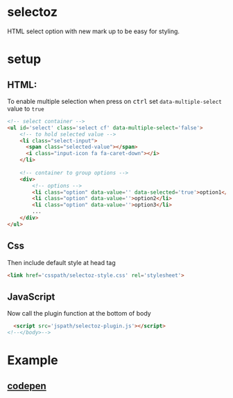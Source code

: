 # selectoz
HTML select option with new mark up to be easy for styling.

# setup

## HTML:

To enable multiple selection when press on <kbd>ctrl</kbd> set ```data-multiple-select``` value to ```true```
``` html 
<!-- select container -->
<ul id='select' class='select cf' data-multiple-select='false'>
    <!-- to hold selected value -->
    <li class="select-input">
      <span class="selected-value"></span>
      <i class="input-icon fa fa-caret-down"></i>
    </li>
    
    <!-- container to group options -->
    <div>
        <!-- options -->
        <li class="option" data-value='' data-selected='true'>option1</li>
        <li class="option" data-value=''>option2</li>
        <li class="option" data-value=''>option3</li>
        ...
    </div>
</ul>
```

## Css
Then include default style at head tag

``` html 
<link href='csspath/selectoz-style.css' rel='stylesheet'>
```

## JavaScript
Now call the plugin function at the bottom of body
``` html
  <script src='jspath/selectoz-plugin.js'></script>
<!--</body>-->
```

# Example
## <a href='http://codepen.io/El-Oz/pen/oYrBBM'>codepen</a>
